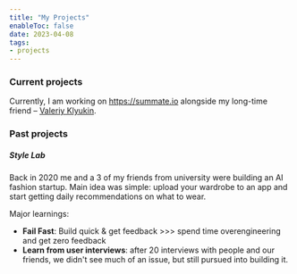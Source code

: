 ```yaml
---
title: "My Projects"
enableToc: false
date: 2023-04-08
tags:
- projects
---
```

### Current projects
Currently, I am working on https://summate.io alongside my long-time friend – [Valeriy Klyukin](https://twitter.com/vklyukinc).

### Past projects
##### Style Lab
Back in 2020 me and a 3 of my friends from university were building an AI fashion startup. Main idea was simple: upload your wardrobe to an app and start getting daily recommendations on what to wear.

Major learnings:
- **Fail Fast**: Build quick & get feedback >>> spend time overengineering and get zero feedback
- **Learn from user interviews**: after 20 interviews with people and our friends, we didn't see much of an issue, but still pursued into building it.
